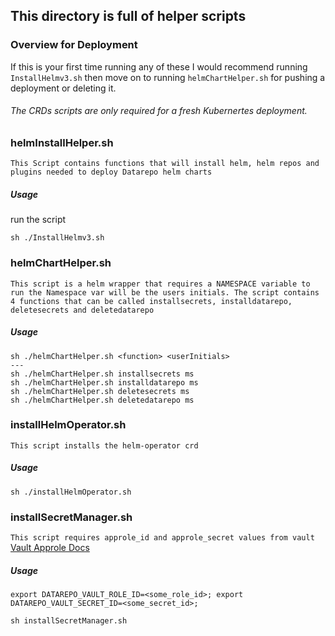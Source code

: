 ## This directory is full of helper scripts

### Overview for Deployment
If this is your first time running any of these I would recommend running `InstallHelmv3.sh` then move on to running `helmChartHelper.sh` for pushing a deployment or deleting it.
###### The CRDs scripts are only required for a fresh Kubernertes deployment.

### helmInstallHelper.sh
`This Script contains functions that will install helm, helm repos and plugins needed to deploy Datarepo helm charts`
##### Usage
run the script
```
sh ./InstallHelmv3.sh
```
### helmChartHelper.sh
`This script is a helm wrapper that requires a NAMESPACE variable to run the Namespace var will be the users initials. The script contains 4 functions that can be called installsecrets, installdatarepo, deletesecrets and deletedatarepo`
##### Usage
```
sh ./helmChartHelper.sh <function> <userInitials>
---
sh ./helmChartHelper.sh installsecrets ms
sh ./helmChartHelper.sh installdatarepo ms
sh ./helmChartHelper.sh deletesecrets ms
sh ./helmChartHelper.sh deletedatarepo ms
```

### installHelmOperator.sh
`This script installs the helm-operator crd`

##### Usage
```
sh ./installHelmOperator.sh
```

### installSecretManager.sh
`This script requires approle_id and approle_secret values from vault`
[Vault Approle Docs](https://www.vaultproject.io/docs/auth/approle.html)
##### Usage
```
export DATAREPO_VAULT_ROLE_ID=<some_role_id>; export DATAREPO_VAULT_SECRET_ID=<some_secret_id>;

sh installSecretManager.sh
```
